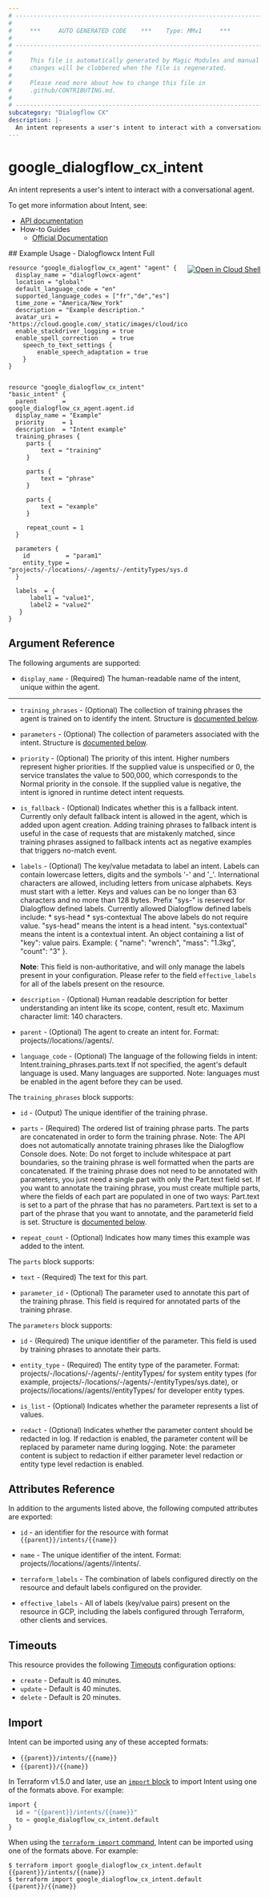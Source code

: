 ```yaml
---
# ----------------------------------------------------------------------------
#
#     ***     AUTO GENERATED CODE    ***    Type: MMv1     ***
#
# ----------------------------------------------------------------------------
#
#     This file is automatically generated by Magic Modules and manual
#     changes will be clobbered when the file is regenerated.
#
#     Please read more about how to change this file in
#     .github/CONTRIBUTING.md.
#
# ----------------------------------------------------------------------------
subcategory: "Dialogflow CX"
description: |-
  An intent represents a user's intent to interact with a conversational agent.
---
```


# google\_dialogflow\_cx\_intent

An intent represents a user's intent to interact with a conversational agent.


To get more information about Intent, see:

* [API documentation](https://cloud.google.com/dialogflow/cx/docs/reference/rest/v3/projects.locations.agents.intents)
* How-to Guides
    * [Official Documentation](https://cloud.google.com/dialogflow/cx/docs)

<div class = "oics-button" style="float: right; margin: 0 0 -15px">
  <a href="https://console.cloud.google.com/cloudshell/open?cloudshell_git_repo=https%3A%2F%2Fgithub.com%2Fterraform-google-modules%2Fdocs-examples.git&cloudshell_working_dir=dialogflowcx_intent_full&cloudshell_image=gcr.io%2Fcloudshell-images%2Fcloudshell%3Alatest&open_in_editor=main.tf&cloudshell_print=.%2Fmotd&cloudshell_tutorial=.%2Ftutorial.md" target="_blank">
    <img alt="Open in Cloud Shell" src="//gstatic.com/cloudssh/images/open-btn.svg" style="max-height: 44px; margin: 32px auto; max-width: 100%;">
  </a>
</div>
## Example Usage - Dialogflowcx Intent Full


```hcl
resource "google_dialogflow_cx_agent" "agent" {
  display_name = "dialogflowcx-agent"
  location = "global"
  default_language_code = "en"
  supported_language_codes = ["fr","de","es"]
  time_zone = "America/New_York"
  description = "Example description."
  avatar_uri = "https://cloud.google.com/_static/images/cloud/icons/favicons/onecloud/super_cloud.png"
  enable_stackdriver_logging = true
  enable_spell_correction    = true
	speech_to_text_settings {
		enable_speech_adaptation = true
	}
}


resource "google_dialogflow_cx_intent" "basic_intent" {
  parent       = google_dialogflow_cx_agent.agent.id
  display_name = "Example"
  priority     = 1
  description  = "Intent example"
  training_phrases {
     parts {
         text = "training"
     }

     parts {
         text = "phrase"
     }

     parts {
         text = "example"
     }

     repeat_count = 1
  }

  parameters {
    id          = "param1"
    entity_type = "projects/-/locations/-/agents/-/entityTypes/sys.date"
  }

  labels  = {
      label1 = "value1",
      label2 = "value2"
   } 
} 
```

## Argument Reference

The following arguments are supported:


* `display_name` -
  (Required)
  The human-readable name of the intent, unique within the agent.


- - -


* `training_phrases` -
  (Optional)
  The collection of training phrases the agent is trained on to identify the intent.
  Structure is [documented below](#nested_training_phrases).

* `parameters` -
  (Optional)
  The collection of parameters associated with the intent.
  Structure is [documented below](#nested_parameters).

* `priority` -
  (Optional)
  The priority of this intent. Higher numbers represent higher priorities.
  If the supplied value is unspecified or 0, the service translates the value to 500,000, which corresponds to the Normal priority in the console.
  If the supplied value is negative, the intent is ignored in runtime detect intent requests.

* `is_fallback` -
  (Optional)
  Indicates whether this is a fallback intent. Currently only default fallback intent is allowed in the agent, which is added upon agent creation.
  Adding training phrases to fallback intent is useful in the case of requests that are mistakenly matched, since training phrases assigned to fallback intents act as negative examples that triggers no-match event.

* `labels` -
  (Optional)
  The key/value metadata to label an intent. Labels can contain lowercase letters, digits and the symbols '-' and '_'. International characters are allowed, including letters from unicase alphabets. Keys must start with a letter. Keys and values can be no longer than 63 characters and no more than 128 bytes.
  Prefix "sys-" is reserved for Dialogflow defined labels. Currently allowed Dialogflow defined labels include: * sys-head * sys-contextual The above labels do not require value. "sys-head" means the intent is a head intent. "sys.contextual" means the intent is a contextual intent.
  An object containing a list of "key": value pairs. Example: { "name": "wrench", "mass": "1.3kg", "count": "3" }.

  **Note**: This field is non-authoritative, and will only manage the labels present in your configuration.
  Please refer to the field `effective_labels` for all of the labels present on the resource.

* `description` -
  (Optional)
  Human readable description for better understanding an intent like its scope, content, result etc. Maximum character limit: 140 characters.

* `parent` -
  (Optional)
  The agent to create an intent for.
  Format: projects/<Project ID>/locations/<Location ID>/agents/<Agent ID>.

* `language_code` -
  (Optional)
  The language of the following fields in intent:
  Intent.training_phrases.parts.text
  If not specified, the agent's default language is used. Many languages are supported. Note: languages must be enabled in the agent before they can be used.


<a name="nested_training_phrases"></a>The `training_phrases` block supports:

* `id` -
  (Output)
  The unique identifier of the training phrase.

* `parts` -
  (Required)
  The ordered list of training phrase parts. The parts are concatenated in order to form the training phrase.
  Note: The API does not automatically annotate training phrases like the Dialogflow Console does.
  Note: Do not forget to include whitespace at part boundaries, so the training phrase is well formatted when the parts are concatenated.
  If the training phrase does not need to be annotated with parameters, you just need a single part with only the Part.text field set.
  If you want to annotate the training phrase, you must create multiple parts, where the fields of each part are populated in one of two ways:
  Part.text is set to a part of the phrase that has no parameters.
  Part.text is set to a part of the phrase that you want to annotate, and the parameterId field is set.
  Structure is [documented below](#nested_parts).

* `repeat_count` -
  (Optional)
  Indicates how many times this example was added to the intent.


<a name="nested_parts"></a>The `parts` block supports:

* `text` -
  (Required)
  The text for this part.

* `parameter_id` -
  (Optional)
  The parameter used to annotate this part of the training phrase. This field is required for annotated parts of the training phrase.

<a name="nested_parameters"></a>The `parameters` block supports:

* `id` -
  (Required)
  The unique identifier of the parameter. This field is used by training phrases to annotate their parts.

* `entity_type` -
  (Required)
  The entity type of the parameter.
  Format: projects/-/locations/-/agents/-/entityTypes/<System Entity Type ID> for system entity types (for example, projects/-/locations/-/agents/-/entityTypes/sys.date), or projects/<Project ID>/locations/<Location ID>/agents/<Agent ID>/entityTypes/<Entity Type ID> for developer entity types.

* `is_list` -
  (Optional)
  Indicates whether the parameter represents a list of values.

* `redact` -
  (Optional)
  Indicates whether the parameter content should be redacted in log. If redaction is enabled, the parameter content will be replaced by parameter name during logging.
  Note: the parameter content is subject to redaction if either parameter level redaction or entity type level redaction is enabled.

## Attributes Reference

In addition to the arguments listed above, the following computed attributes are exported:

* `id` - an identifier for the resource with format `{{parent}}/intents/{{name}}`

* `name` -
  The unique identifier of the intent.
  Format: projects/<Project ID>/locations/<Location ID>/agents/<Agent ID>/intents/<Intent ID>.

* `terraform_labels` -
  The combination of labels configured directly on the resource
   and default labels configured on the provider.

* `effective_labels` -
  All of labels (key/value pairs) present on the resource in GCP, including the labels configured through Terraform, other clients and services.


## Timeouts

This resource provides the following
[Timeouts](https://developer.hashicorp.com/terraform/plugin/sdkv2/resources/retries-and-customizable-timeouts) configuration options:

- `create` - Default is 40 minutes.
- `update` - Default is 40 minutes.
- `delete` - Default is 20 minutes.

## Import


Intent can be imported using any of these accepted formats:

* `{{parent}}/intents/{{name}}`
* `{{parent}}/{{name}}`


In Terraform v1.5.0 and later, use an [`import` block](https://developer.hashicorp.com/terraform/language/import) to import Intent using one of the formats above. For example:

```tf
import {
  id = "{{parent}}/intents/{{name}}"
  to = google_dialogflow_cx_intent.default
}
```

When using the [`terraform import` command](https://developer.hashicorp.com/terraform/cli/commands/import), Intent can be imported using one of the formats above. For example:

```
$ terraform import google_dialogflow_cx_intent.default {{parent}}/intents/{{name}}
$ terraform import google_dialogflow_cx_intent.default {{parent}}/{{name}}
```
